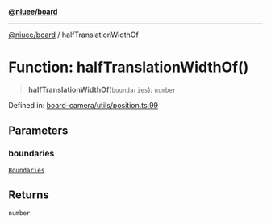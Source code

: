 [**@niuee/board**](../README.md)

***

[@niuee/board](../globals.md) / halfTranslationWidthOf

# Function: halfTranslationWidthOf()

> **halfTranslationWidthOf**(`boundaries`): `number`

Defined in: [board-camera/utils/position.ts:99](https://github.com/niuee/board/blob/cc09a87e934160adef876c4e11d51fd97e78653d/src/board-camera/utils/position.ts#L99)

## Parameters

### boundaries

[`Boundaries`](../type-aliases/Boundaries.md)

## Returns

`number`
